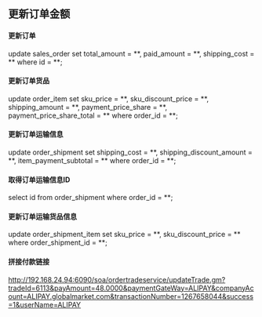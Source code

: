 
## 更新订单金额 ##
#### 更新订单 ####
update sales_order
set total_amount = **, paid_amount = **, shipping_cost = **
where id = **;
#### 更新订单货品 ####
update order_item
set sku_price = **, sku_discount_price = **, shipping_amount = **, payment_price_share = **, payment_price_share_total = **
where order_id = **;
#### 更新订单运输信息 ####
update order_shipment
set shipping_cost = **, shipping_discount_amount = **, item_payment_subtotal = **
where order_id = **;
#### 取得订单运输信息ID ####
select id from order_shipment where order_id = **;
#### 更新订单运输货品信息 ####
update order_shipment_item
set sku_price = **, sku_discount_price = **
where order_shipment_id = **;
#### 拼接付款链接 ####
http://192.168.24.94:6090/soa/ordertradeservice/updateTrade.gm?tradeId=6113&payAmount=48.0000&paymentGateWay=ALIPAY&companyAcount=ALIPAY.globalmarket.com&transactionNumber=1267658044&success=1&userName=ALIPAY

